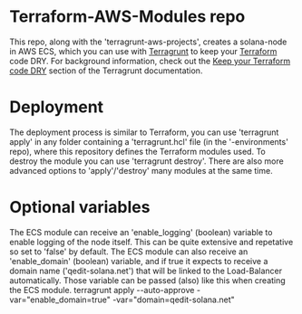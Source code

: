 # Terraform-AWS-Modules repo

This repo, along with the 'terragrunt-aws-projects', creates a solana-node in AWS ECS, which
you can use with [Terragrunt](https://github.com/gruntwork-io/terragrunt) to keep your
[Terraform](https://www.terraform.io) code DRY. For background information, check out the [Keep your Terraform code
DRY](https://github.com/gruntwork-io/terragrunt#keep-your-terraform-code-dry) section of the Terragrunt documentation.

# Deployment

The deployment process is similar to Terraform, you can use 'terragrunt apply' in any folder containing a 'terragrunt.hcl' file (in the '-environments' repo), where this repository defines the Terraform modules used. To destroy the module you can use 'terragrunt destroy'.
There are also more advanced options to 'apply'/'destroy' many modules at the same time.

# Optional variables

The ECS module can receive an 'enable_logging' (boolean) variable to enable logging of the node itself. This can be quite extensive and repetative so set to 'false' by default.
The ECS module can also receive an 'enable_domain' (boolean) variable, and if true it expects to receive a domain name ('qedit-solana.net') that will be linked to the Load-Balancer automatically. Those variable can be passed (also) like this when creating the ECS module.
terragrunt apply --auto-approve -var="enable_domain=true" -var="domain=qedit-solana.net"